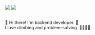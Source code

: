 <!--
**jiwonan/jiwonan** is a ✨ _special_ ✨ repository because its `README.md` (this file) appears on your GitHub profile.

Here are some ideas to get you started:

- 🔭 I’m currently working on ...
- 🌱 I’m currently learning ...
- 👯 I’m looking to collaborate on ...
- 🤔 I’m looking for help with ...
- 💬 Ask me about ...
- 📫 How to reach me: ...
- 😄 Pronouns: ...
- ⚡ Fun fact: ...
-->

<div style={
  display: "flex",
  flexDirection: "row"
}>
  <img src="https://img.shields.io/badge/jwan0131@gmail.com-EA4335?style=flat-square&logo=Gmail&logoColor=white" />
  <a href="https://www.linkedin.com/in/jiwonan1/" target="_blank">
    <img src="https://img.shields.io/badge/jiwonAn-0A66C2?style=flat-square&logo=LinkedIn&logoColor=white" />
  </a>
<!--   <a href="https://velog.io/@jeon_131/posts" target="_blank">
    <img src="https://img.shields.io/badge/blog-20C997?style=flat-square&logo=velog&logoColor=white" />
  </a> -->
</div>
<br />

👋 Hi there! I'm backend developer. 🚀 <br />
I love climbing and problem-solving. 🧗🏻‍♀️😆

<br />









